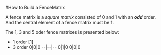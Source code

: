 #How to Build a FenceMatrix

A fence matrix is a _square matrix_ consisted of 0 and 1 with an _**odd**_ order. And the central element of a fence matrix must be **1**. 

The 1, 3 and 5 oder fence matrixes is presented below:
* 1 order 
    [1]
* 3 order
 0|0|0
 --|--|--
0|1|0
0|0|0

